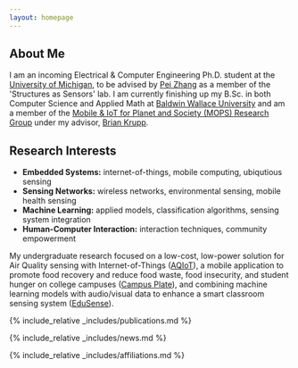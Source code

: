 ```yaml
---
layout: homepage
---
```


## About Me

I am an incoming Electrical & Computer Engineering Ph.D. student at the [University of Michigan][U-Mich], to be advised by [Pei Zhang][Pei-Zhang] as a member of the 'Structures as Sensors' lab. I am currently finishing up my B.Sc. in both Computer Science and Applied Math at [Baldwin Wallace University][B-W] and am a member of the [Mobile & IoT for Planet and Society (MOPS) Research Group][MOPS] under my advisor, [Brian Krupp][Brian-Krupp]. 

## Research Interests

- **Embedded Systems:** internet-of-things, mobile computing, ubiqutious sensing
- **Sensing Networks:** wireless networks, environmental sensing, mobile health sensing
- **Machine Learning:** applied models, classification algorithms, sensing system integration
- **Human-Computer Interaction:** interaction techniques, community empowerment

My undergraduate research focused on a low-cost, low-power solution for Air Quality sensing with Internet-of-Things ([AQIoT][AQ-IoT]), a mobile application to promote food recovery and reduce food waste, food insecurity, and student hunger on college campuses ([Campus Plate][Campus-Plate]), and combining machine learning models with audio/visual data to enhance a smart classroom sensing system ([EduSense][Edu-Sense]).



{% include_relative _includes/publications.md %}

{% include_relative _includes/news.md %}

{% include_relative _includes/affiliations.md %}

[U-Mich]: https://umich.edu
[AQ-IoT]: https://mopsdev.bw.edu/~bkrupp/aq/view.html
[Pei-Zhang]: https://peizhang.engin.umich.edu
[B-W]: https://www.bw.edu
[MOPS]: https://mops.bw.edu
[Brian-Krupp]: https://mops.bw.edu/~bkrupp/
[NCWIT-AiC-Collegiate-Award]: https://www.aspirations.org/award-programs/aic-collegiate-award 
[ACM-XRDS-Magazine]: https://xrds.acm.org
[CIO-Tomorrow-Scholarship]: https://www.cio-tomorrow.com/studentscholarship.html
[CCSC]: https://www.ccsc.org/midwest/
[OSGC]: https://osgc.org/
[CMU-REU]: https://hcii.cmu.edu/summer-research-program
[OCWIC]: https://ocwic23.ocwic.org
[Campus-Plate]: https://mops.bw.edu/cp/
[Edu-Sense]: https://www.edusense.io

